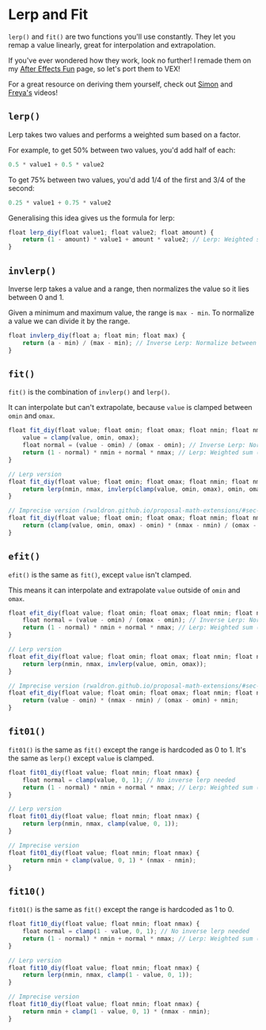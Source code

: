 # Lerp and Fit
`lerp()` and `fit()` are two functions you'll use constantly. They let you remap a value linearly, great for interpolation and extrapolation.

If you've ever wondered how they work, look no further! I remade them on my [After Effects Fun](https://github.com/MysteryPancake/After-Effects-Fun) page, so let's port them to VEX!

For a great resource on deriving them yourself, check out [Simon](https://www.youtube.com/watch?v=YJB1QnEmlTs) and [Freya's](https://www.youtube.com/watch?v=aVwxzDHniEw) videos!

## `lerp()`
Lerp takes two values and performs a weighted sum based on a factor.

For example, to get 50% between two values, you'd add half of each:

```js
0.5 * value1 + 0.5 * value2
```

To get 75% between two values, you'd add 1/4 of the first and 3/4 of the second:

```js
0.25 * value1 + 0.75 * value2
```

Generalising this idea gives us the formula for lerp:

```js
float lerp_diy(float value1; float value2; float amount) {
	return (1 - amount) * value1 + amount * value2; // Lerp: Weighted sum (e.g. 25% of value 1, 75% of value 2)
}
```

## `invlerp()`
Inverse lerp takes a value and a range, then normalizes the value so it lies between 0 and 1.

Given a minimum and maximum value, the range is `max - min`. To normalize a value we can divide it by the range.

```js
float invlerp_diy(float a; float min; float max) {
	return (a - min) / (max - min); // Inverse Lerp: Normalize between 0 and 1 (cannot exceed)
}
```

## `fit()`
`fit()` is the combination of `invlerp()` and `lerp()`.

It can interpolate but can't extrapolate, because `value` is clamped between `omin` and `omax`.

```js
float fit_diy(float value; float omin; float omax; float nmin; float nmax) {
	value = clamp(value, omin, omax);
	float normal = (value - omin) / (omax - omin); // Inverse Lerp: Normalize between 0 and 1 (cannot exceed)
	return (1 - normal) * nmin + normal * nmax; // Lerp: Weighted sum (e.g. 25% of value 1, 75% of value 2)
}
```

```js
// Lerp version
float fit_diy(float value; float omin; float omax; float nmin; float nmax) {
	return lerp(nmin, nmax, invlerp(clamp(value, omin, omax), omin, omax));
}
```

```js
// Imprecise version (rwaldron.github.io/proposal-math-extensions/#sec-math.scale)
float fit_diy(float value; float omin; float omax; float nmin; float nmax) {
	return (clamp(value, omin, omax) - omin) * (nmax - nmin) / (omax - omin) + nmin;
}
```

## `efit()`
`efit()` is the same as `fit()`, except `value` isn't clamped.

This means it can interpolate and extrapolate `value` outside of `omin` and `omax`.

```js
float efit_diy(float value; float omin; float omax; float nmin; float nmax) {
	float normal = (value - omin) / (omax - omin); // Inverse Lerp: Normalize between 0 and 1 (can exceed)
	return (1 - normal) * nmin + normal * nmax; // Lerp: Weighted sum (e.g. 25% of value 1, 75% of value 2)
}
```

```js
// Lerp version
float efit_diy(float value; float omin; float omax; float nmin; float nmax) {
	return lerp(nmin, nmax, invlerp(value, omin, omax));
}
```

```js
// Imprecise version (rwaldron.github.io/proposal-math-extensions/#sec-math.scale)
float efit_diy(float value; float omin; float omax; float nmin; float nmax) {
	return (value - omin) * (nmax - nmin) / (omax - omin) + nmin;
}
```

## `fit01()`
`fit01()` is the same as `fit()` except the range is hardcoded as 0 to 1. It's the same as `lerp()` except `value` is clamped.

```js
float fit01_diy(float value; float nmin; float nmax) {
	float normal = clamp(value, 0, 1); // No inverse lerp needed
	return (1 - normal) * nmin + normal * nmax; // Lerp: Weighted sum (e.g. 25% of value 1, 75% of value 2)
}
```

```js
// Lerp version
float fit01_diy(float value; float nmin; float nmax) {
	return lerp(nmin, nmax, clamp(value, 0, 1));
}
```

```js
// Imprecise version
float fit01_diy(float value; float nmin; float nmax) {
	return nmin + clamp(value, 0, 1) * (nmax - nmin);
}
```

## `fit10()`
`fit01()` is the same as `fit()` except the range is hardcoded as 1 to 0.

```js
float fit10_diy(float value; float nmin; float nmax) {
	float normal = clamp(1 - value, 0, 1); // No inverse lerp needed
	return (1 - normal) * nmin + normal * nmax; // Lerp: Weighted sum (e.g. 25% of value 1, 75% of value 2)
}
```

```js
// Lerp version
float fit10_diy(float value; float nmin; float nmax) {
	return lerp(nmin, nmax, clamp(1 - value, 0, 1));
}
```

```js
// Imprecise version
float fit10_diy(float value; float nmin; float nmax) {
	return nmin + clamp(1 - value, 0, 1) * (nmax - nmin);
}
```
